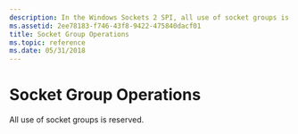 ```yaml
---
description: In the Windows Sockets 2 SPI, all use of socket groups is reserved.
ms.assetid: 2ee78183-f746-43f8-9422-475840dacf01
title: Socket Group Operations
ms.topic: reference
ms.date: 05/31/2018
---
```


# Socket Group Operations

All use of socket groups is reserved.

 

 



